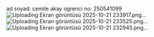 ad soyad: cemile akay
ogrenci no: 250541099
![Uploading Ekran görüntüsü 2025-10-21 233917.png…]()
![Uploading Ekran görüntüsü 2025-10-21 233525.png…]()
![Uploading Ekran görüntüsü 2025-10-21 232945.png…]()
